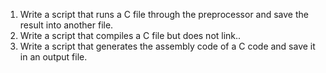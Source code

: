 1. Write a script that runs a C file through the preprocessor and save the result into another file.
2. Write a script that compiles a C file but does not link..
3. Write a script that generates the assembly code of a C code and save it in an output file.
